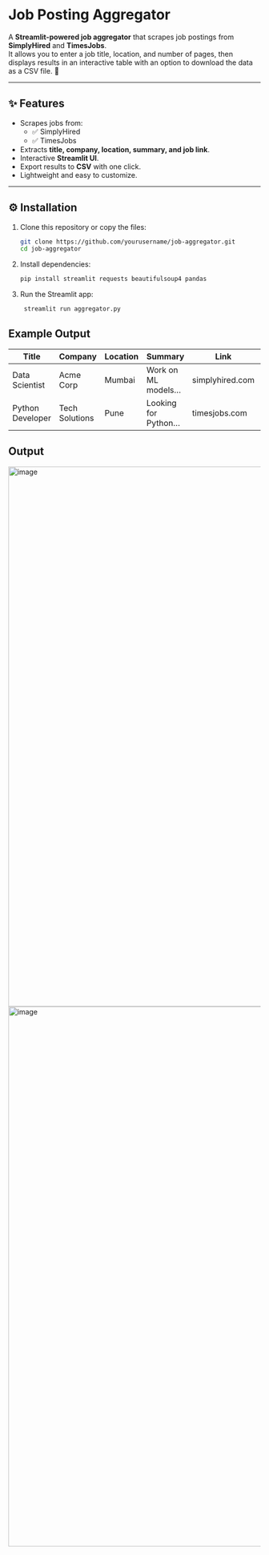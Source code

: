 # Job Posting Aggregator

A **Streamlit-powered job aggregator** that scrapes job postings from **SimplyHired** and **TimesJobs**.  
It allows you to enter a job title, location, and number of pages, then displays results in an interactive table with an option to download the data as a CSV file. 🚀

---

## ✨ Features
- Scrapes jobs from:
  - ✅ SimplyHired
  - ✅ TimesJobs
- Extracts **title, company, location, summary, and job link**.
- Interactive **Streamlit UI**.
- Export results to **CSV** with one click.
- Lightweight and easy to customize.

---


## ⚙️ Installation

1. Clone this repository or copy the files:
   ```bash
   git clone https://github.com/yourusername/job-aggregator.git
   cd job-aggregator

2. Install dependencies:
   ```bash
   pip install streamlit requests beautifulsoup4 pandas

3. Run the Streamlit app:
   ```bash
    streamlit run aggregator.py

## Example Output
| Title            | Company        | Location | Summary             | Link            | Source      |
| ---------------- | -------------- | -------- | ------------------- | --------------- | ----------- |
| Data Scientist   | Acme Corp      | Mumbai   | Work on ML models…  | simplyhired.com | SimplyHired |
| Python Developer | Tech Solutions | Pune     | Looking for Python… | timesjobs.com   | TimesJobs   |


## Output
<img width="1919" height="1079" alt="image" src="https://github.com/user-attachments/assets/aa55e62c-f4d9-4f31-8bab-f7b3b34e5285" />
<img width="1919" height="1079" alt="image" src="https://github.com/user-attachments/assets/ccb3eee0-a4b4-4857-a202-12e4f00c0f3b" />


